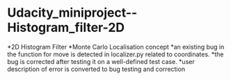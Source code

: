 # Udacity_miniproject--Histogram_filter-2D
*2D Histogram Filter
*Monte Carlo Localisation concept
*an existing bug in the function for move is detected in localizer.py related to coordinates.
*the bug is corrected after testing it on a well-defined test case.
*user description of error is converted to bug testing and correction
